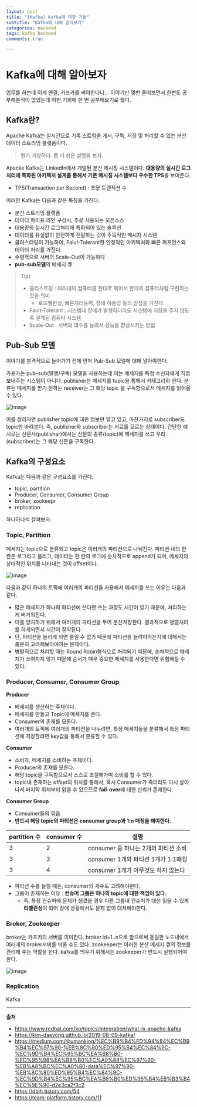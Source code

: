 ```yaml
---
layout: post
title: "[Kafka] Kafka에 대한 기본"
subtitle: "Kafka에 대해 알아보기"
categories: backend
tags: kafka backend
comments: true

---
```


# Kafka에 대해 알아보자

업무를 하는데 이게 왠걸, 카프카를 써야한다니... 이야기만 몇번 들어보면서 한번도 공부해본적이 없었는데 이번 기회에 한 번 공부해보기로 했다.

## Kafka란?

Apache Kafka는 실시간으로 기록 스트림을 게시, 구독, 저장 및 처리할 수 있는 분산 데이터 스트리밍 플랫폼이다. 

> 뭔가 거창하다. 좀 더 쉬운 설명을 보자.

Apacke Kafka는 LinkedIn에서 개발된 분산 메시징 시스템이다. **대용량의 실시간 로그처리에 특화된 아키텍처 설계를 통해서 기존 메시징 시스템보다 우수한 TPS**을 보여준다.

* TPS(Transaction per Second) : 초당 트랜잭션 수

이러한 Kafka는 다음과 같은 특징을 가진다.
- 분산 스트리밍 플랫폼
- 데이터 파이프 라인 구성시, 주로 사용되는 오픈소스
- 대용량의 실시간 로그처리에 특화되어 있는 솔루션
- 데이터를 유실없이 안전하게 전달하는 것이 주목적인 메시지 시스템
- 클러스터링이 가능하여, Falut-Tolerant한 안정적인 아키텍처와 빠른 퍼포먼스와 데이터 처리를 가진다.
- 수평적으로 서버의 Scale-Out이 가능하다
- **pub-sub모델**의 메세지 큐

> Tip)
> * 클리스트링 : 여러대의 컴퓨터를 한대로 묶어서 한개의 컴퓨터처럼 구현하는 것을 의미
>   * 로드밸런싱, 빠른처리능력, 장애 허용성 등의 장점을 가진다.
> * Fault-Tolerant :  시스템내 장애가 발생하더라도 시스템에 지장을 주지 않도록 설계된 컴퓨터 시스템
> * Scale-Out : 서버의 대수를 늘려서 성능을 향상시키는 방법


## Pub-Sub 모델
이야기를 본격적으로 들어가기 전에 먼저 Pub-Sub 모델에 대해 알아야한다.

카프카는 pub-sub(발행/구독) 모델을 사용하는데 이는 메세지를 특정 수신자에게 직접 보내주는 시스템이 아니다. publisher는 메세지를 topic을 통해서 카테고리화 한다. 분류된 메세지를 받기 원하는 receiver는 그 해당 topic 을 구독함으로서 메세지를 읽어올 수 있다.

![image](https://user-images.githubusercontent.com/42582516/97575143-a50fe700-1a2f-11eb-8f9d-48158bd5cbb5.png)


이를 정리자면 publisher topic에 대한 정보만 알고 있고, 마찬가지로 subscriber도 topic만 바라본다. 즉, publisher와 subscriber는 서로를 모르는 상태이다. 간단한 예시로는 신문사(publisher)에서는 신문의 종류(topic)에 메세지를 쓰고 우리(subscriber)는 그 해당 신문을 구독한다.

## Kafka의 구성요소

Kafka는 다음과 같은 구성요소를 가진다.
- topic, partition
- Producer, Consumer, Consumer Group
- broker, zookeepr
- replication

하나하나씩 살펴보자.

### Topic, Partition

메세지는 topic으로 분류되고 topic은 여러개의 파티션으로 나눠진다. 파티션 내의 한 칸은 로그라고 불리고, 데이터는 한 칸의 로그에 순차적으로 append가 되며, 메세지의 상대적인 위치를 나타내는 것이 offset이다.

![image](https://user-images.githubusercontent.com/42582516/97575878-befdf980-1a30-11eb-9027-175a07ac474f.png)

다음과 같이 하나의 토픽에 여러개의 파티션을 사용해서 메세지를 쓰는 이유는 다음과 같다.
- 많은 메세지가 하나의 파티션에 쓴다면 쓰는 과정도 시간이 있기 때문에, 처리하는게 버거워진다.
- 이를 방지하기 위해서 여러개의 파티션을 두어 분산저장한다. 결과적으로 병렬처리를 하게되면서 시간이 절약된다.
- 단, 파티션을 늘리게 되면 줄일 수 없기 때문에 파티션을 늘려야하는지에 대해서는 충분히 고려해보아야하는 문제이다.
- 병렬적으로 처리할 때는 Round Robin형식으로 처리되기 때문에, 순차적으로 메세지가 쓰여지지 않기 때문에 순서가 매우 중요한 메세지를 사용한다면 위험해질 수 있다.

### Producer, Consumer, Consumer Group

**Producer**
- 메세지를 생산하는 주체이다.
- 메세지를 만들고 Topic에 메세지를 쓴다.
- Consumer의 존재를 모른다.
- 여러개의 토픽에 여러개의 파티션을 나누려면, 특정 메세지들을 분류해서 특정 파티션에 저장할려면 key값을 통해서 분류할 수 있다.

**Consumer**
- 소비자, 메세지를 소비하는 주체이다.
- Producer의 존재를 모른다.
- 해당 topic을 구독함으로서 스스로 조절해가며 소비를 할 수 있다.
- topic내 존재하는 offset의 위치를 통해서, 혹시 Consumer가 죽더라도 다시 살아나서 마지막 위치부터 읽을 수 있으므로 **fail-over**에 대한 신뢰가 존재한다.

**Consumer Group**
- Consumer들의 묶음
- **반드시 해당 topic의 파티션은 consumer group과 1:n 매칭을 해야한다.**

|partition 수|consumer 수|설명|
|-----|-----|----------------------|
|3|2|consumer 중 하나는 2개의 파티션 소비|
|3|3|consumer 1개와 파티션 1개가 1:1매칭|
|3|4|consumer 1개가 아무것도 하지 않는다|

- 파티션 수를 늘릴 때는, consumer의 개수도 고려해야한다.
- 그룹이 존재하는 이유 : **컨슈머 그룹은 하나의 topic에 대한 책임이 있다.**
  - 즉, 특정 컨슈머에 문제가 생겼을 경우 다른 그룹내 컨슈머가 대신 읽을 수 있게 **리벨런싱**이 되어 장애 상황에서도 문제 없이 대처해야한다.


### Broker, Zookeeper

broker는 카프카의 서버를 의미한다. broker.id=1..n으로 함으로써 동일한 노드내에서 여러개의 broker서버를 띄울 수도 있다. zookeeper는 이러한 분산 메세지 큐의 정보를 관리해 주는 역할을 한다. kafka를 띄우기 위해서는 zookeeper가 반드시 실행되어야 한다.

![image](https://user-images.githubusercontent.com/42582516/97719085-060bed80-1b0a-11eb-9c0e-4c86ad8dbe34.png)


### Replication

Kafka 



---
**출처**
- https://www.redhat.com/ko/topics/integration/what-is-apache-kafka
- https://kim-daeyong.github.io/2019-08-09-kafka/
- https://medium.com/@umanking/%EC%B9%B4%ED%94%84%EC%B9%B4%EC%97%90-%EB%8C%80%ED%95%B4%EC%84%9C-%EC%9D%B4%EC%95%BC%EA%B8%B0-%ED%95%98%EA%B8%B0%EC%A0%84%EC%97%90-%EB%A8%BC%EC%A0%80-data%EC%97%90-%EB%8C%80%ED%95%B4%EC%84%9C-%EC%9D%B4%EC%95%BC%EA%B8%B0%ED%95%B4%EB%B3%B4%EC%9E%90-d2e3ca2f3c2
- https://dbjh.tistory.com/54
- https://team-platform.tistory.com/11
